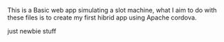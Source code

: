 This is a Basic web app simulating a slot machine, what I aim to do 
with these files is to create my first hibrid app using Apache cordova.

just newbie stuff
